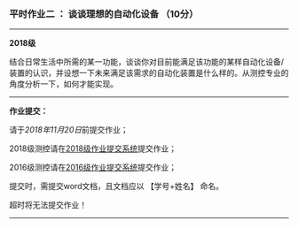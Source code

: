 ### 平时作业二 ： 谈谈理想的自动化设备 （10分）

---

**2018级**

结合日常生活中所需的某一功能，谈谈你对目前能满足该功能的某样自动化设备/装置的认识，并设想一下未来满足该需求的自动化装置是什么样的。从测控专业的角度分析一下，如何才能实现。

---

**作业提交：**

请于*2018年11月20日*前提交作业；

2018级测控请在[2018级作业提交系统]( )提交作业；

2016级测控请在[2016级作业提交系统]( )提交作业；

提交时，需提交word文档，且文档应以 【学号+姓名】 命名。

超时将无法提交作业！

---
